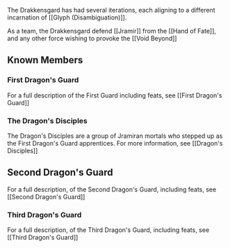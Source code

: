 The Drakkensgard has had several iterations, each aligning to a different incarnation of [[Glyph (Disambiguation)]]. 

As a team, the Drakkensgard defend [[Jramir]] from the [[Hand of Fate]], and any other force wishing to provoke the [[Void Beyond]]

## Known Members
### First Dragon's Guard
For a full description of the First Guard including feats, see [[First Dragon's Guard]]

### The Dragon's Disciples
The Dragon's Disciples are a group of Jramiran mortals who stepped up as the First Dragon's Guard apprentices. For more information, see [[Dragon's Disciples]]

## Second Dragon's Guard
For a full description, of the Second Dragon's Guard, including feats, see [[Second Dragon's Guard]]


### Third Dragon's Guard
For a full description, of the Third Dragon's Guard, including feats, see [[Third Dragon's Guard]]

